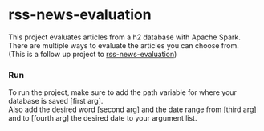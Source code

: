 # rss-news-evaluation
  
This project evaluates articles from a h2 database with Apache Spark.  
There are multiple ways to evaluate the articles you can choose from.  
(This is a follow up project to [rss-news-evaluation](https://github.com/MaxManthey/rss-news-persistence))
  
### Run
  
To run the project, make sure to add the path variable for where your database is saved [first arg].  
Also add the desired word [second arg] and the date range from [third arg] and to [fourth arg] the desired date to your argument list.
